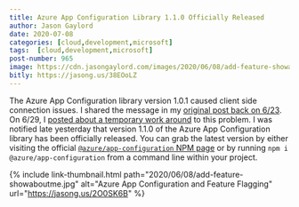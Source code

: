 ```yaml
---
title: Azure App Configuration Library 1.1.0 Officially Released
author: Jason Gaylord
date: 2020-07-08
categories: [cloud,development,microsoft]
tags:  [cloud,development,microsoft]
post-number: 965
image: https://cdn.jasongaylord.com/images/2020/06/08/add-feature-showaboutme.jpg
bitly: https://jasong.us/38EOoLZ
---
```


The Azure App Configuration library version 1.0.1 caused client side connection issues. I shared the message in my [original post back on 6/23](https://jasong.us/3ev93nQ). On 6/29, I [posted about a temporary work around](https://jasong.us/38bjkD0) to this problem. I was notified late yesterday that version 1.1.0 of the Azure App Configuration library has been officially released. You can grab the latest version by either visiting the official [`@azure/app-configuration` NPM page](https://jasong.us/3guFbZ8) or by running `npm i @azure/app-configuration` from a command line within your project. 

{% include link-thumbnail.html path="2020/06/08/add-feature-showaboutme.jpg" alt="Azure App Configuration and Feature Flagging" url="https://jasong.us/2O0SK6B" %}